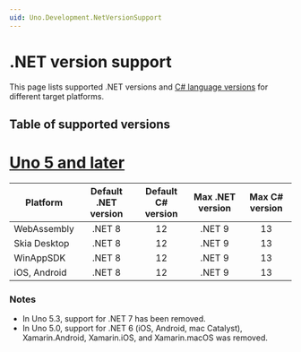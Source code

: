 ```yaml
---
uid: Uno.Development.NetVersionSupport
---
```


<!-- markdownlint-disable MD001 -->

# .NET version support

This page lists supported .NET versions and [C# language versions](https://learn.microsoft.com/dotnet/csharp/language-reference/configure-language-version) for different target platforms.

## Table of supported versions

# [**Uno 5 and later**](#tab/uno5)

| Platform                                   | Default .NET version | Default C# version |  Max .NET version | Max C# version |
|--------------------------------------------|:--------------------:|:------------------:|:-----------------:|:--------------:|
| WebAssembly                                | .NET 8               | 12                 | .NET 9            | 13             |
| Skia Desktop                               | .NET 8               | 12                 | .NET 9            | 13             |
| WinAppSDK                                  | .NET 8               | 12                 | .NET 9            | 13             |
| iOS, Android  | .NET 8               | 12                 | .NET 9            | 13             |

### Notes

- In Uno 5.3, support for .NET 7 has been removed.
- In Uno 5.0, support for .NET 6 (iOS, Android, mac Catalyst), Xamarin.Android, Xamarin.iOS, and Xamarin.macOS was removed.
